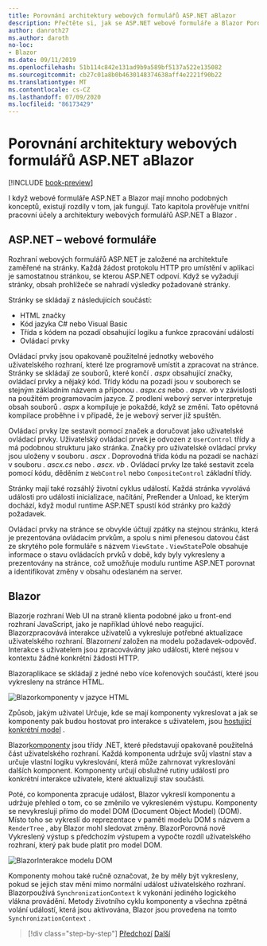 ```yaml
---
title: Porovnání architektury webových formulářů ASP.NET aBlazor
description: Přečtěte si, jak se ASP.NET webové formuláře a Blazor Porovnat architektury.
author: danroth27
ms.author: daroth
no-loc:
- Blazor
ms.date: 09/11/2019
ms.openlocfilehash: 51b114c842e131ad9b9a589bf5137a522e135082
ms.sourcegitcommit: cb27c01a8b0b4630148374638aff4e2221f90b22
ms.translationtype: MT
ms.contentlocale: cs-CZ
ms.lasthandoff: 07/09/2020
ms.locfileid: "86173429"
---
```

# <a name="architecture-comparison-of-aspnet-web-forms-and-blazor"></a>Porovnání architektury webových formulářů ASP.NET aBlazor

[!INCLUDE [book-preview](../../../includes/book-preview.md)]

I když webové formuláře ASP.NET a Blazor mají mnoho podobných konceptů, existují rozdíly v tom, jak fungují. Tato kapitola prověřuje vnitřní pracovní účely a architektury webových formulářů ASP.NET a Blazor .

## <a name="aspnet-web-forms"></a>ASP.NET – webové formuláře

Rozhraní webových formulářů ASP.NET je založené na architektuře zaměřené na stránky. Každá žádost protokolu HTTP pro umístění v aplikaci je samostatnou stránkou, se kterou ASP.NET odpoví. Když se vyžadují stránky, obsah prohlížeče se nahradí výsledky požadované stránky.

Stránky se skládají z následujících součástí:

- HTML značky
- Kód jazyka C# nebo Visual Basic
- Třída s kódem na pozadí obsahující logiku a funkce zpracování událostí
- Ovládací prvky

Ovládací prvky jsou opakovaně použitelné jednotky webového uživatelského rozhraní, které lze programově umístit a zpracovat na stránce. Stránky se skládají ze souborů, které končí *. aspx* obsahující značky, ovládací prvky a nějaký kód. Třídy kódu na pozadí jsou v souborech se stejným základním názvem a příponou *. aspx.cs* nebo *. aspx. vb* v závislosti na použitém programovacím jazyce. Z prodlení webový server interpretuje obsah souborů *. aspx* a kompiluje je pokaždé, když se změní. Tato opětovná kompilace proběhne i v případě, že je webový server již spuštěn.

Ovládací prvky lze sestavit pomocí značek a doručovat jako uživatelské ovládací prvky. Uživatelský ovládací prvek je odvozen z `UserControl` třídy a má podobnou strukturu jako stránka. Značky pro uživatelské ovládací prvky jsou uloženy v souboru *. ascx* . Doprovodná třída kódu na pozadí se nachází v souboru *. ascx.cs* nebo *. ascx. vb* . Ovládací prvky lze také sestavit zcela pomocí kódu, děděním z `WebControl` nebo `CompositeControl` základní třídy.

Stránky mají také rozsáhlý životní cyklus událostí. Každá stránka vyvolává události pro události inicializace, načítání, PreRender a Unload, ke kterým dochází, když modul runtime ASP.NET spustí kód stránky pro každý požadavek.

Ovládací prvky na stránce se obvykle účtují zpátky na stejnou stránku, která je prezentována ovládacím prvkům, a spolu s nimi přenesou datovou část ze skrytého pole formuláře s názvem `ViewState` . `ViewState`Pole obsahuje informace o stavu ovládacích prvků v době, kdy byly vykresleny a prezentovány na stránce, což umožňuje modulu runtime ASP.NET porovnat a identifikovat změny v obsahu odeslaném na server.

## Blazor

Blazorje rozhraní Web UI na straně klienta podobné jako u front-end rozhraní JavaScript, jako je například úhlové nebo reagující. Blazorzpracovává interakce uživatelů a vykresluje potřebné aktualizace uživatelského rozhraní. Blazor*není* založen na modelu požadavek-odpověď. Interakce s uživatelem jsou zpracovávány jako události, které nejsou v kontextu žádné konkrétní žádosti HTTP.

Blazoraplikace se skládají z jedné nebo více kořenových součástí, které jsou vykresleny na stránce HTML.

![Blazorkomponenty v jazyce HTML](./media/architecture-comparison/blazor-components-in-html.png)

Způsob, jakým uživatel Určuje, kde se mají komponenty vykreslovat a jak se komponenty pak budou hostovat pro interakce s uživatelem, jsou [hostující konkrétní model](hosting-models.md) .

Blazor[komponenty](components.md) jsou třídy .NET, které představují opakovaně použitelná část uživatelského rozhraní. Každá komponenta udržuje svůj vlastní stav a určuje vlastní logiku vykreslování, která může zahrnovat vykreslování dalších komponent. Komponenty určují obslužné rutiny událostí pro konkrétní interakce uživatele, které aktualizují stav součásti.

Poté, co komponenta zpracuje událost, Blazor vykreslí komponentu a udržuje přehled o tom, co se změnilo ve vykresleném výstupu. Komponenty se nevykreslují přímo do model DOM (Document Object Model) (DOM). Místo toho se vykreslí do reprezentace v paměti modelu DOM s názvem a `RenderTree` , aby Blazor mohl sledovat změny. BlazorPorovná nově Vykreslený výstup s předchozím výstupem a vypočte rozdíl uživatelského rozhraní, který pak bude platit pro model DOM.

![BlazorInterakce modelu DOM](./media/architecture-comparison/blazor-dom-interaction.png)

Komponenty mohou také ručně označovat, že by měly být vykresleny, pokud se jejich stav mění mimo normální událost uživatelského rozhraní. Blazorpoužívá `SynchronizationContext` k vykonání jediného logického vlákna provádění. Metody životního cyklu komponenty a všechna zpětná volání událostí, která jsou aktivována, Blazor jsou provedena na tomto `SynchronizationContext` .

>[!div class="step-by-step"]
>[Předchozí](introduction.md) 
> [Další](hosting-models.md)
